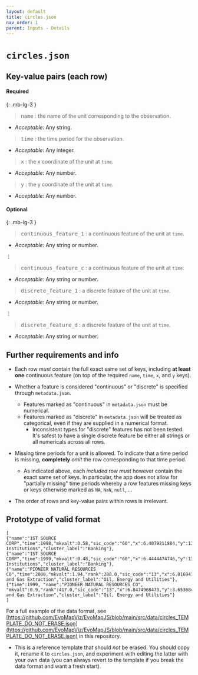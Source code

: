```yaml
---
layout: default
title: circles.json
nav_order: 1
parent: Inputs - Details
---
```


# `circles.json`

## Key-value pairs (each row)

#### Required
{: .mb-lg-3 }

> <span style="font-size:larger;"><code>name</code></span> : the name of the unit corresponding to the observation.

   - *Acceptable*: Any string.

> <span style="font-size:larger;"><code>time</code></span> : the time period for the observation.

   - *Acceptable*: Any integer.

> <span style="font-size:larger;"><code>x</code></span> : the x coordinate of the unit at `time`.

   - *Acceptable*: Any number.
 
> <span style="font-size:larger;"><code>y</code></span> : the y coordinate of the unit at `time`.

   - *Acceptable*: Any number.
 
#### Optional
{: .mb-lg-3 }

> <span style="font-size:larger;"><code>continuous_feature_1</code></span> : a continuous feature of the unit at `time`.

   - *Acceptable*: Any string or number.

 ⋮

> <span style="font-size:larger;"><code>continuous_feature_c</code></span> : a continuous feature of the unit at `time`.

   - *Acceptable*: Any string or number.

> <span style="font-size:larger;"><code>discrete_feature_1</code></span> : a discrete feature of the unit at `time`.

   - *Acceptable*: Any string or number.

 ⋮
 
> <span style="font-size:larger;"><code>discrete_feature_d</code></span> : a discrete feature of the unit at `time`.

   - *Acceptable*: Any string or number.


## Further requirements and info

- Each row *must* contain the full exact same set of keys, including **at least one** continuous feature (on top of the required `name`, `time`, `x`, and `y` keys).

- Whether a feature is considered "continuous" or "discrete" is specified through `metadata.json`.
  - Features marked as "continuous" in `metadata.json` must be numerical.
  - Features marked as "discrete" in `metadata.json` will be treated as categorical, even if they are supplied in a numerical format.
    - Inconsistent types for "discrete" features has not been tested. 
    It's safest to have a single discrete feature be either all strings or all numericals across all rows. 

- Missing time periods for a unit is allowed. To indicate that a time period is missing, **completely** *omit* the row corresponding to that time period.
  - As indicated above, each *included* row *must* however contain the exact same set of keys. 
    In particular, the app does not allow for "partially missing" time periods whereby a row features missing keys or keys otherwise marked as `NA`, `NaN`, `null`,....

- The order of rows and key-value pairs within rows is irrelevant.


## Prototype of valid format


```
[
{"name":"1ST SOURCE CORP","time":1998,"mkvalt":0.58,"sic_code":"60","x":6.4079211884,"y":13.0098593574,"cluster":8,"sic_code_label":"Depository Institutions","cluster_label":"Banking"},
{"name":"1ST SOURCE CORP","time":1999,"mkvalt":0.48,"sic_code":"60","x":6.4444474746,"y":13.0361878325,"cluster":8,"sic_code_label":"Depository Institutions","cluster_label":"Banking"},
{"name":"PIONEER NATURAL RESOURCES CO","time":2000,"mkvalt":1.94,"rank":288.0,"sic_code":"13","x":6.8169413341,"y":3.6371516382,"cluster":4,"sic_code_label":"Oil and Gas Extraction","cluster_label":"Oil, Energy and Utilities"},
{"time":1999, "name":"PIONEER NATURAL RESOURCES CO", "mkvalt":0.9,"rank":417.0,"sic_code":"13","x":6.8474968473,"y":3.6536847176,"cluster":4,"sic_code_label":"Oil and Gas Extraction","cluster_label":"Oil, Energy and Utilities"}
]
```

For a full example of the data format, see [https://github.com/EvoMapViz/EvoMapJS/blob/main/src/data/circles_TEMPLATE_DO_NOT_ERASE.json](https://github.com/EvoMapViz/EvoMapJS/blob/main/src/data/circles_TEMPLATE_DO_NOT_ERASE.json) in this repository.
  - This is a reference template that should *not* be erased. 
  You should copy it, rename it to `circles.json`, and experiment with editing the latter with your own data (you can always revert to the template if you break the data format and want a fresh start).



